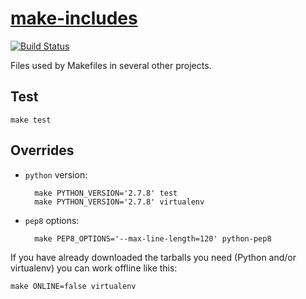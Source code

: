 # [make-includes](https://github.com/l0b0/make-includes)

[![Build Status](https://travis-ci.org/l0b0/make-includes.svg)](https://travis-ci.org/l0b0/make-includes)

Files used by Makefiles in several other projects.

Test
----

    make test

Overrides
---------

- `python` version:

        make PYTHON_VERSION='2.7.8' test
        make PYTHON_VERSION='2.7.8' virtualenv
- `pep8` options:

        make PEP8_OPTIONS='--max-line-length=120' python-pep8

If you have already downloaded the tarballs you need (Python and/or virtualenv) you can work offline like this:

    make ONLINE=false virtualenv
